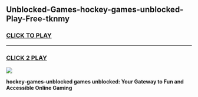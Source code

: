 
## Unblocked-Games-hockey-games-unblocked-Play-Free-tknmy
<h3>
<a href="https://premium76.site?title=hockey-games-unblocked&ref=17A">CLICK TO PLAY</a></h3>
<hr>

<h3>
<a href="https://premium76.site?title=hockey-games-unblocked&ref=17A">CLICK 2 PLAY</a>
  
</h3>

<a href="https://premium76.site?title=hockey-games-unblocked&ref=17A"><img src="https://clearcache.store/games.png"></a>


**hockey-games-unblocked games unblocked: Your Gateway to Fun and Accessible Online Gaming**
